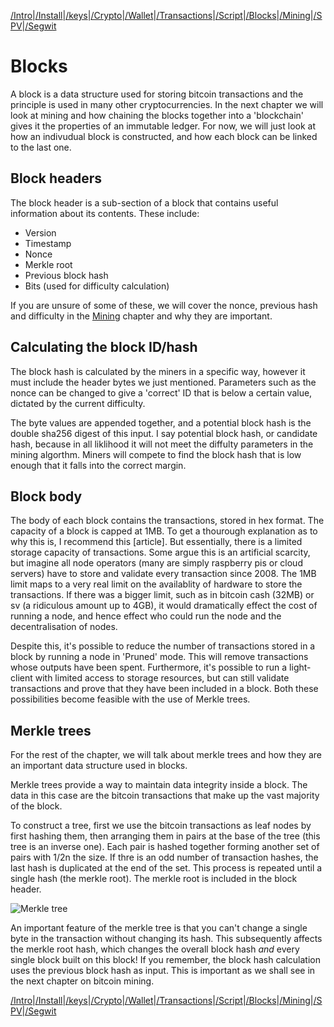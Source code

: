 [/Intro](/index.md)|[/Install](/install.md)|[/keys](/keys.md)|[/Crypto](ecc.md)|[/Wallet](wallet.md)|[/Transactions](transactions.md)|[/Script](script.md)|[/Blocks](blocks.md)|[/Mining](/mining.md)|[/SPV](spv.md)|[/Segwit](segwit.md)

# Blocks

A block is a data structure used for storing bitcoin transactions and the principle is used in many other cryptocurrencies. In the next chapter we will look at mining and how chaining the blocks together into a 'blockchain' gives it the properties of an immutable ledger. For now, we will just look at how an indivudual block is constructed, and how each block can be linked to the last one.

## Block headers

The block header is a sub-section of a block that contains useful information about its contents. These include:

- Version
- Timestamp
- Nonce
- Merkle root
- Previous block hash
- Bits (used for difficulty calculation)

If you are unsure of some of these, we will cover the nonce, previous hash and difficulty in the [Mining](/mining.md) chapter and why they are important. 

## Calculating the block ID/hash

The block hash is calculated by the miners in a specific way, however it must include the header bytes we just mentioned. Parameters such as the nonce can be changed to give a 'correct' ID that is below a certain value, dictated by the current difficulty. 

The byte values are appended together, and a potential block hash is the double sha256 digest of this input. I say potential block hash, or candidate hash, because in all liklihood it will not meet the diffulty parameters in the mining algorthm. Miners will compete to find the block hash that is low enough that it falls into the correct margin.

## Block body

The body of each block contains the transactions, stored in hex format. The capacity of a block is capped at 1MB. To get a thourough explanation as to why this is, I recommend this [article]. But essentially, there is a limited storage capacity of transactions. Some argue this is an artificial scarcity, but imagine all node operators (many are simply raspberry pis or cloud servers) have to store and validate every transaction since 2008. The 1MB limit maps to a very real limit on the availablity of hardware to store the transactions. If there was a bigger limit, such as in bitcoin cash (32MB) or sv (a ridiculous amount up to 4GB), it would dramatically effect the cost of running a node, and hence effect who could run the node and the decentralisation of nodes. 

Despite this, it's possible to reduce the number of transactions stored in a block by running a node in 'Pruned' mode. This will remove transactions whose outputs have been spent. Furthermore, it's possible to run a light-client with limited access to storage resources, but can still validate transactions and prove that they have been included in a block. Both these possibilities become feasible with the use of Merkle trees.

## Merkle trees

For the rest of the chapter, we will talk about merkle trees and how they are an important data structure used in blocks. 

Merkle trees provide a way to maintain data integrity inside a block. The data in this case are the bitcoin transactions that make up the vast majority of the block. 

To construct a tree, first we use the bitcoin transactions as leaf nodes by first hashing them, then arranging them in pairs at the base of the tree (this tree is an inverse one). Each pair is hashed together forming another set of pairs with 1/2n the size. If thre is an odd number of transaction hashes, the last hash is duplicated at the end of the set. This process is repeated until a single hash (the merkle root). The merkle root is included in the block header.

![Merkle tree](/assets/merkletree.png)

An important feature of the merkle tree is that you can't change a single byte in the transaction without changing its hash. This subsequently affects the merkle root hash, which changes the overall block hash *and* every single block built on this block! If you remember, the block hash calculation uses the previous block hash as input. This is important as we shall see in the next chapter on bitcoin mining. 

[/Intro](/index.md)|[/Install](/install.md)|[/keys](/keys.md)|[/Crypto](ecc.md)|[/Wallet](wallet.md)|[/Transactions](transactions.md)|[/Script](script.md)|[/Blocks](blocks.md)|[/Mining](/mining.md)|[/SPV](spv.md)|[/Segwit](segwit.md)
